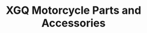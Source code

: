 ---
title: "XGQ Motorcycle Parts and Accessories"
url: /las-pinas/xgq-motorcycle-parts-and-accessories/
shop: motorcycle
---